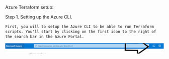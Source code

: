 Azure Terraform setup:

Step 1. Setting up the Azure CLI.

    First, you will to setup the Azure CLI to be able to run Terraform scripts. You'll start by clicking on the first icon to the right of the search bar in the Azure Portal.

![Github Logo](/Screenshots/cli.PNG)
